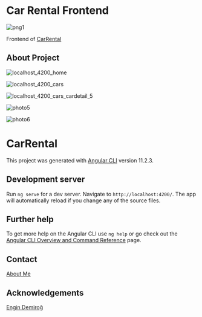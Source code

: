 # Car Rental Frontend

![png1](https://user-images.githubusercontent.com/77414874/113522391-cb225000-95a8-11eb-9a8f-08d26862165f.png)

Frontend of [CarRental](https://github.com/denizbilgin/CarRental)

## About Project


![localhost_4200_home](https://user-images.githubusercontent.com/77414874/114265609-72184900-99fa-11eb-92f9-d824916b2262.png)


![localhost_4200_cars](https://user-images.githubusercontent.com/77414874/114267667-bd842480-9a05-11eb-8300-93b8f6e2e14e.png)


![localhost_4200_cars_cardetail_5](https://user-images.githubusercontent.com/77414874/114267752-2bc8e700-9a06-11eb-8db3-0e1aeb94f29a.png)


![photo5](https://user-images.githubusercontent.com/77414874/113522046-577f4380-95a6-11eb-9e4e-24834424bd11.png)


![photo6](https://user-images.githubusercontent.com/77414874/113522075-7b428980-95a6-11eb-9a42-73e8b3fac48b.png)


# CarRental

This project was generated with [Angular CLI](https://github.com/angular/angular-cli) version 11.2.3.

## Development server

Run `ng serve` for a dev server. Navigate to `http://localhost:4200/`. The app will automatically reload if you change any of the source files.

## Further help

To get more help on the Angular CLI use `ng help` or go check out the [Angular CLI Overview and Command Reference](https://angular.io/cli) page.

## Contact

[About Me](https://github.com/denizbilgin)

## Acknowledgements

[Engin Demiroğ](https://github.com/engindemirog)
